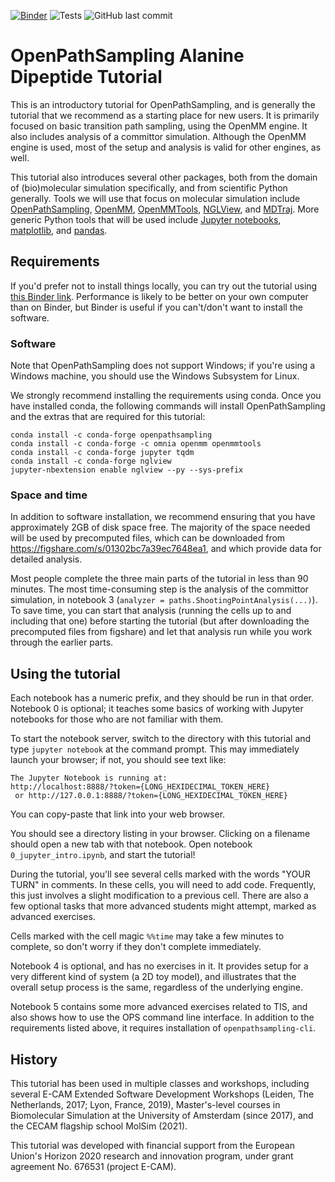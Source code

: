 [![Binder](https://mybinder.org/badge_logo.svg)](https://mybinder.org/v2/gh/openpathsampling/ops_tutorial/HEAD?urlpath=lab)
![Tests](https://github.com/openpathsampling/ops_tutorial/workflows/Tests/badge.svg)
![GitHub last commit](https://img.shields.io/github/last-commit/openpathsampling/ops_tutorial)

# OpenPathSampling Alanine Dipeptide Tutorial

This is an introductory tutorial for OpenPathSampling, and is generally the
tutorial that we recommend as a starting place for new users.  It is primarily
focused on basic transition path sampling, using the OpenMM engine. It also
includes analysis of a committor simulation. Although the OpenMM engine is
used, most of the setup and analysis is valid for other engines, as well.

This tutorial also introduces several other packages, both from the domain of
(bio)molecular simulation specifically, and from scientific Python generally.
Tools we will use that focus on molecular simulation include
[OpenPathSampling](http://openpathsampling.org), 
[OpenMM](http://openmm.org/), 
[OpenMMTools](https://github.com/choderalab/openmmtools), 
[NGLView](https://github.com/arose/nglview),
and 
[MDTraj](http://mdtraj.org/).
More generic Python tools that will be used include
[Jupyter notebooks](https://jupyter.org/),
[matplotlib](https://matplotlib.org/),
and
[pandas](https://pandas.pydata.org/).

## Requirements

If you'd prefer not to install things locally, you can try out the tutorial
using [this Binder
link](https://mybinder.org/v2/gh/openpathsampling/ops_tutorial/HEAD?urlpath=lab).
Performance is likely to be better on your own computer than on Binder, but
Binder is useful if you can't/don't want to install the software.

### Software

Note that OpenPathSampling does not support Windows; if you're using a Windows
machine, you should use the Windows Subsystem for Linux.

We strongly recommend installing the requirements using conda. Once you have
installed conda, the following commands will install OpenPathSampling and the
extras that are required for this tutorial:

```text
conda install -c conda-forge openpathsampling
conda install -c conda-forge -c omnia openmm openmmtools
conda install -c conda-forge jupyter tqdm
conda install -c conda-forge nglview
jupyter-nbextension enable nglview --py --sys-prefix
```

### Space and time

In addition to software installation, we recommend ensuring that you have
approximately 2GB of disk space free. The majority of the space needed will be
used by precomputed files, which can be downloaded from
https://figshare.com/s/01302bc7a39ec7648ea1, and which provide data for
detailed analysis.

Most people complete the three main parts of the tutorial in less than 90
minutes.  The most time-consuming step is the analysis of the committor
simulation, in notebook 3 (`analyzer = paths.ShootingPointAnalysis(...)`).  To
save time, you can start that analysis (running the cells up to and including
that one) before starting the tutorial (but after downloading the precomputed
files from figshare) and let that analysis run while you work through the
earlier parts.


## Using the tutorial

Each notebook has a numeric prefix, and they should be run in that order.
Notebook 0 is optional; it teaches some basics of working with Jupyter
notebooks for those who are not familiar with them.

To start the notebook server, switch to the directory with this tutorial and
type `jupyter notebook` at the command prompt.  This may immediately launch
your browser; if not, you should see text like:
```text
The Jupyter Notebook is running at:
http://localhost:8888/?token={LONG_HEXIDECIMAL_TOKEN_HERE}
 or http://127.0.0.1:8888/?token={LONG_HEXIDECIMAL_TOKEN_HERE}
```
You can copy-paste that link into your web browser.

You should see a directory listing in your browser. Clicking on a filename
should open a new tab with that notebook. Open notebook
`0_jupyter_intro.ipynb`, and start the tutorial!

During the tutorial, you'll see several cells marked with the words "YOUR TURN"
in comments. In these cells, you will need to add code. Frequently, this just
involves a slight modification to a previous cell. There are also a few
optional tasks that more advanced students might attempt, marked as advanced
exercises.

Cells marked with the cell magic `%%time` may take a few minutes to complete,
so don't worry if they don't complete immediately.

Notebook 4 is optional, and has no exercises in it. It provides setup for a
very different kind of system (a 2D toy model), and illustrates that the
overall setup process is the same, regardless of the underlying engine.

Notebook 5 contains some more advanced exercises related to TIS, and also shows
how to use the OPS command line interface. In addition to the requirements
listed above, it requires installation of `openpathsampling-cli`.

## History

This tutorial has been used in multiple classes and workshops, including
several E-CAM Extended Software Development Workshops (Leiden, The Netherlands,
2017; Lyon, France, 2019), Master's-level courses in Biomolecular Simulation at
the University of Amsterdam (since 2017), and the CECAM flagship school MolSim
(2021).

This tutorial was developed with financial support from the European Union's
Horizon 2020 research and innovation program, under grant agreement No. 676531
(project E-CAM).
